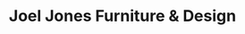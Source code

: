 ---
title: "Joel Jones Furniture & Design"
url: /rancho-cucamonga/joel-jones-furniture-und-design/
shop: Möbel
---